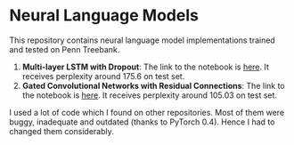# Neural Language Models


This repository contains neural language model implementations trained and tested on Penn Treebank.

1. **Multi-layer LSTM with Dropout**: The link to the notebook is [here](https://github.com/pranav-ust/nlm/blob/master/LSTM%20Language%20Model.ipynb). It receives perplexity around 175.6 on test set.
2. **Gated Convolutional Networks with Residual Connections**: The link to the notebook is [here](https://github.com/pranav-ust/nlm/blob/master/Gated%20Convolutional%20Networks.ipynb). It receives perplexity around 105.03 on test set.

I used a lot of code which I found on other repositories. Most of them were buggy, inadequate and outdated (thanks to PyTorch 0.4). Hence I had to changed them considerably.
